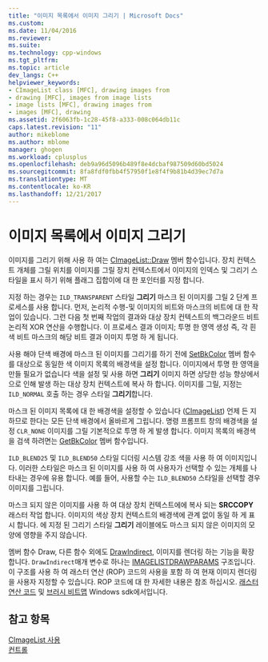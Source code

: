 ```yaml
---
title: "이미지 목록에서 이미지 그리기 | Microsoft Docs"
ms.custom: 
ms.date: 11/04/2016
ms.reviewer: 
ms.suite: 
ms.technology: cpp-windows
ms.tgt_pltfrm: 
ms.topic: article
dev_langs: C++
helpviewer_keywords:
- CImageList class [MFC], drawing images from
- drawing [MFC], images from image lists
- image lists [MFC], drawing images from
- images [MFC], drawing
ms.assetid: 2f6063fb-1c28-45f8-a333-008c064db11c
caps.latest.revision: "11"
author: mikeblome
ms.author: mblome
manager: ghogen
ms.workload: cplusplus
ms.openlocfilehash: deb9a96d5096b489f8e4dcbaf987509d60bd5024
ms.sourcegitcommit: 8fa8fdf0fbb4f57950f1e8f4f9b81b4d39ec7d7a
ms.translationtype: MT
ms.contentlocale: ko-KR
ms.lasthandoff: 12/21/2017
---
```

# <a name="drawing-images-from-an-image-list"></a>이미지 목록에서 이미지 그리기
이미지를 그리기 위해 사용 하 여는 [CImageList::Draw](../mfc/reference/cimagelist-class.md#draw) 멤버 함수입니다. 장치 컨텍스트 개체를 그릴 위치를 이미지를 그릴 장치 컨텍스트에서 이미지의 인덱스 및 그리기 스타일을 표시 하기 위해 플래그 집합이에 대 한 포인터를 지정 합니다.  
  
 지정 하는 경우는 `ILD_TRANSPARENT` 스타일 **그리기** 마스크 된 이미지를 그릴 2 단계 프로세스를 사용 합니다. 먼저, 논리적 수행-및 이미지의 비트와 마스크의 비트에 대 한 작업이 있습니다. 그런 다음 첫 번째 작업의 결과와 대상 장치 컨텍스트의 백그라운드 비트 논리적 XOR 연산을 수행합니다. 이 프로세스 결과 이미지; 투명 한 영역 생성 즉, 각 흰색 비트 마스크의 해당 비트 결과 이미지 투명 하 게 됩니다.  
  
 사용 해야 단색 배경에 마스크 된 이미지를 그리기를 하기 전에 [SetBkColor](../mfc/reference/cimagelist-class.md#setbkcolor) 멤버 함수를 대상으로 동일한 색 이미지 목록의 배경색을 설정 합니다. 이미지에서 투명 한 영역을 만들 필요가 없습니다 색을 설정 및 사용 하면 **그리기** 이미지 하면 상당한 성능 향상에서으로 인해 발생 하는 대상 장치 컨텍스트에 복사 하 합니다. 이미지를 그릴, 지정는 `ILD_NORMAL` 호출 하는 경우 스타일 **그리기**합니다.  
  
 마스크 된 이미지 목록에 대 한 배경색을 설정할 수 있습니다 ([CImageList](../mfc/reference/cimagelist-class.md)) 언제 든 지 하므로 한다는 모든 단색 배경에서 올바르게 그립니다. 명령 프롬프트 창의 배경색을 설정 `CLR_NONE` 이미지를 그릴 기본적으로 투명 하 게 발생 합니다. 이미지 목록의 배경색을 검색 하려면는 [GetBkColor](../mfc/reference/cimagelist-class.md#getbkcolor) 멤버 함수입니다.  
  
 `ILD_BLEND25` 및 `ILD_BLEND50` 스타일 디더링 시스템 강조 색을 사용 하 여 이미지입니다. 이러한 스타일은 마스크 된 이미지를 사용 하 여 사용자가 선택할 수 있는 개체를 나타내는 경우에 유용 합니다. 예를 들어, 사용할 수는 `ILD_BLEND50` 스타일을 선택할 경우 이미지를 그립니다.  
  
 마스크 되지 않은 이미지를 사용 하 여 대상 장치 컨텍스트에에 복사 되는 **SRCCOPY** 래스터 작업 합니다. 이미지의 색상 장치 컨텍스트의 배경색에 관계 없이 동일 하 게 표시 합니다. 에 지정 된 그리기 스타일 **그리기** 레이블에도 마스크 되지 않은 이미지의 모양에 영향을 주지 않습니다.  
  
 멤버 함수 Draw, 다른 함수 외에도 [DrawIndirect](../mfc/reference/cimagelist-class.md#drawindirect), 이미지를 렌더링 하는 기능을 확장 합니다. `DrawIndirect`매개 변수로 하나는 [IMAGELISTDRAWPARAMS](http://msdn.microsoft.com/library/windows/desktop/bb761395) 구조입니다. 이 구조를 사용 하 여 래스터 연산 (ROP) 코드의 사용을 포함 하 여 현재 이미지 렌더링을 사용자 지정할 수 있습니다. ROP 코드에 대 한 자세한 내용은 참조 하십시오. [래스터 연산 코드](http://msdn.microsoft.com/library/windows/desktop/dd162892) 및 [브러시 비트맵](http://msdn.microsoft.com/library/windows/desktop/dd183378) Windows sdk에서입니다.  
  
## <a name="see-also"></a>참고 항목  
 [CImageList 사용](../mfc/using-cimagelist.md)   
 [컨트롤](../mfc/controls-mfc.md)

